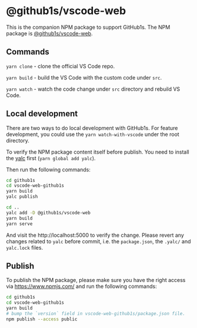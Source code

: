 # @github1s/vscode-web

This is the companion NPM package to support GitHub1s. The NPM package is [@github1s/vscode-web](https://www.npmjs.com/package/@github1s/vscode-web).

## Commands

`yarn clone` - clone the official VS Code repo.

`yarn build` - build the VS Code with the custom code under `src`.

`yarn watch` - watch the code change under `src` directory and rebuild VS Code.

## Local development

There are two ways to do local development with GitHub1s. For feature development, you could use the `yarn watch-with-vscode` under the root directory.

To verify the NPM package content itself before publish. You need to install the [yalc](https://github.com/wclr/yalc) first (`yarn global add yalc`).

Then run the following commands:

```sh
cd github1s
cd vscode-web-github1s
yarn build
yalc publish

cd ..
yalc add -D @github1s/vscode-web
yarn build
yarn serve
```

And visit the http://localhost:5000 to verify the change. Please revert any changes related to `yalc` before commit, i.e. the `package.json`, the `.yalc/` and `yalc.lock` files.

## Publish

To publish the NPM package, please make sure you have the right access via https://www.npmjs.com/ and run the following commands:

```sh
cd github1s
cd vscode-web-github1s
yarn build
# bump the `version` field in vscode-web-github1s/package.json file.
npm publish --access public
```
